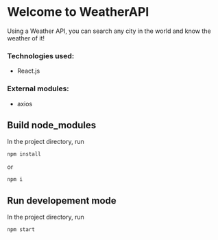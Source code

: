 # Welcome to WeatherAPI

Using a Weather API, you can search any city in the world and know the weather of it!

### Technologies used:

- React.js

### External modules:

- axios

## Build node_modules

In the project directory, run

```
npm install
```

or 

```
npm i
```

## Run developement mode

In the project directory, run

```
npm start
```
